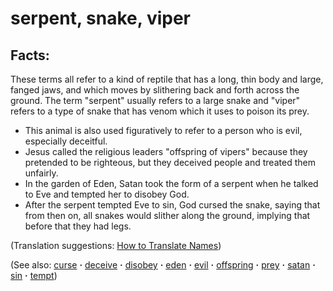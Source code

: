 # serpent, snake, viper #

## Facts: ##

These terms all refer to a kind of reptile that has a long, thin body and large, fanged jaws, and which moves by slithering back and forth across the ground. The term "serpent" usually refers to a large snake and "viper" refers to a type of snake that has venom which it uses to poison its prey.

* This animal is also used figuratively to refer to a person who is evil, especially deceitful.
* Jesus called the religious leaders "offspring of vipers" because they pretended to be righteous, but they deceived people and treated them unfairly.
* In the garden of Eden, Satan took the form of a serpent when he talked to Eve and tempted her to disobey God.
* After the serpent tempted Eve to sin, God cursed the snake, saying that from then on, all snakes would slither along the ground, implying that before that they had legs.

(Translation suggestions:  [How to Translate Names](https://git.door43.org/Door43/en-ta-translate-vol1/src/master/content/translate_names.md))

(See also: [curse](../kt/curse.md) **·** [deceive](../kt/deceive.md) **·** [disobey](../other/disobey.md) **·** [eden](../other/eden.md) **·** [evil](../kt/evil.md) **·** [offspring](../other/offspring.md) **·** [prey](../other/prey.md) **·** [satan](../kt/satan.md) **·** [sin](../kt/sin.md) **·** [tempt](../kt/tempt.md))

